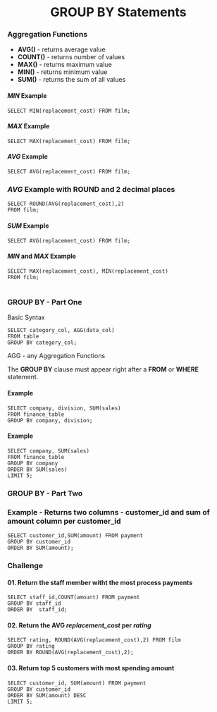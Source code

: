 <h1 align="center">GROUP BY Statements</h1>

### Aggregation Functions
* **AVG()**     - returns average value
* **COUNT()**   - returns number of values
* **MAX()**     - returns maximum value
* **MIN()**     - returns minimum value
* **SUM()**     - returns the sum of all values

#### _MIN_ Example
``SELECT MIN(replacement_cost) FROM film;``

#### _MAX_ Example
``SELECT MAX(replacement_cost) FROM film;``

#### _AVG_ Example
``SELECT AVG(replacement_cost) FROM film;``

### _AVG_ Example with ROUND and 2 decimal places
```
SELECT ROUND(AVG(replacement_cost),2)
FROM film;
```

#### _SUM_ Example
``SELECT AVG(replacement_cost) FROM film;``

#### _MIN_ and _MAX_ Example
```
SELECT MAX(replacement_cost), MIN(replacement_cost) 
FROM film;
```
#
### GROUP BY - Part One
Basic Syntax
```
SELECT category_col, AGG(data_col)
FROM table
GROUP BY category_col;
```
AGG - any Aggregation Functions

The **GROUP BY** clause must appear right after a **FROM** or **WHERE** statement.

#### Example
```
SELECT company, division, SUM(sales)
FROM finance_table
GROUP BY company, division;
```

#### Example
```
SELECT company, SUM(sales)
FROM finance_table
GROUP BY company
ORDER BY SUM(sales)
LIMIT 5;
```

### GROUP BY - Part Two

### Example - Returns two columns - customer_id and sum of amount column per customer_id

```
SELECT customer_id,SUM(amount) FROM payment
GROUP BY customer_id
ORDER BY SUM(amount);
```

### Challenge
#### 01. Return the staff member witht the most process payments
```
SELECT staff_id,COUNT(amount) FROM payment
GROUP BY staff_id
ORDER BY  staff_id;
```

#### 02. Return the AVG _replacement_cost_ per _rating_

```
SELECT rating, ROUND(AVG(replacement_cost),2) FROM film
GROUP BY rating
ORDER BY ROUND(AVG(replacement_cost),2);
```

#### 03. Return top 5 customers with most spending amount

```
SELECT customer_id, SUM(amount) FROM payment
GROUP BY customer_id
ORDER BY SUM(amount) DESC
LIMIT 5;
```







